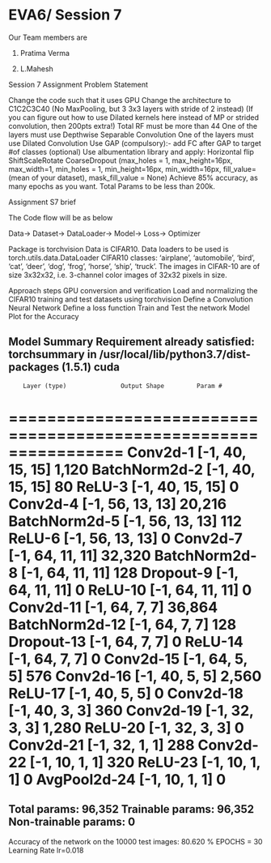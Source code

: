 # EVA6/ Session 7

Our Team members are

1. Pratima Verma

2. L.Mahesh

Session 7 Assignment
Problem Statement

Change the code such that it uses GPU
Change the architecture to C1C2C3C40 (No MaxPooling, but 3 3x3 layers with stride of 2 instead) (If you can figure out how to use Dilated kernels here instead of MP or strided convolution, then 200pts extra!)
Total RF must be more than 44
One of the layers must use Depthwise Separable Convolution
One of the layers must use Dilated Convolution
Use GAP (compulsory):- add FC after GAP to target #of classes (optional)
Use albumentation library and apply:
Horizontal flip
ShiftScaleRotate
CoarseDropout (max_holes = 1, max_height=16px, max_width=1, min_holes = 1, min_height=16px, min_width=16px, fill_value=(mean of your dataset), mask_fill_value = None)
Achieve 85% accuracy, as many epochs as you want. Total Params to be less than 200k.

Assignment S7 brief

The Code flow will be as below

Data-> Dataset-> DataLoader-> Model-> Loss-> Optimizer

Package is torchvision
Data is CIFAR10.
Data loaders to be used is torch.utils.data.DataLoader
CIFAR10 classes: ‘airplane’, ‘automobile’, ‘bird’, ‘cat’, ‘deer’, ‘dog’, ‘frog’, ‘horse’, ‘ship’, ‘truck’.
The images in CIFAR-10 are of size 3x32x32, i.e. 3-channel color images of 32x32 pixels in size.

Approach steps
GPU conversion and verification
Load and normalizing the CIFAR10 training and test datasets using torchvision
Define a Convolution Neural Network
Define a loss function
Train and Test the network
Model Plot for the Accuracy

Model Summary
Requirement already satisfied: torchsummary in /usr/local/lib/python3.7/dist-packages (1.5.1)
cuda
----------------------------------------------------------------
        Layer (type)               Output Shape         Param #
================================================================
            Conv2d-1           [-1, 40, 15, 15]           1,120
       BatchNorm2d-2           [-1, 40, 15, 15]              80
              ReLU-3           [-1, 40, 15, 15]               0
            Conv2d-4           [-1, 56, 13, 13]          20,216
       BatchNorm2d-5           [-1, 56, 13, 13]             112
              ReLU-6           [-1, 56, 13, 13]               0
            Conv2d-7           [-1, 64, 11, 11]          32,320
       BatchNorm2d-8           [-1, 64, 11, 11]             128
           Dropout-9           [-1, 64, 11, 11]               0
             ReLU-10           [-1, 64, 11, 11]               0
           Conv2d-11             [-1, 64, 7, 7]          36,864
      BatchNorm2d-12             [-1, 64, 7, 7]             128
          Dropout-13             [-1, 64, 7, 7]               0
             ReLU-14             [-1, 64, 7, 7]               0
           Conv2d-15             [-1, 64, 5, 5]             576
           Conv2d-16             [-1, 40, 5, 5]           2,560
             ReLU-17             [-1, 40, 5, 5]               0
           Conv2d-18             [-1, 40, 3, 3]             360
           Conv2d-19             [-1, 32, 3, 3]           1,280
             ReLU-20             [-1, 32, 3, 3]               0
           Conv2d-21             [-1, 32, 1, 1]             288
           Conv2d-22             [-1, 10, 1, 1]             320
             ReLU-23             [-1, 10, 1, 1]               0
        AvgPool2d-24             [-1, 10, 1, 1]               0
================================================================
Total params: 96,352
Trainable params: 96,352
Non-trainable params: 0
----------------------------------------------------------------
Accuracy of the network on the 10000 test images: 80.620 %
EPOCHS = 30
Learning Rate lr=0.018
